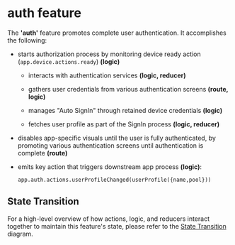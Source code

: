 # auth feature

The **'auth'** feature promotes complete user authentication.
It accomplishes the following:

 - starts authorization process by monitoring device ready action
   (`app.device.actions.ready`) **(logic)**

   - interacts with authentication services **(logic, reducer)**

   - gathers user credentials from various authentication screens
     **(route, logic)**

   - manages "Auto SignIn" through retained device credentials
     **(logic)**

   - fetches user profile as part of the SignIn process **(logic,
     reducer)**

 - disables app-specific visuals until the user is fully authenticated,
   by promoting various authentication screens until authentication
   is complete **(route)**

 - emits key action that triggers downstream app process **(logic)**:
   ```
   app.auth.actions.userProfileChanged(userProfile({name,pool}))
   ```


## State Transition

For a high-level overview of how actions, logic, and reducers interact
together to maintain this feature's state, please refer to the [State
Transition](StateTransition.txt) diagram.

